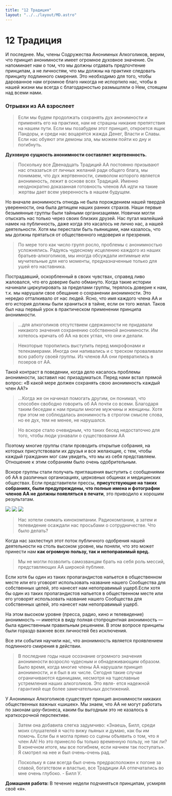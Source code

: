 ```yaml
---
title: "12 Традиция"
layout: "../../layout/MD.astro"
---
```


# 12 Традиция

И последнее. Мы, члены Содружества Анонимных Алкоголиков, верим, что принцип анонимности имеет огромное духовное значение. Он напоминает нам о том, что мы должны отдавать предпочтение принципам, а не личностям, что мы должны на практике следовать принципу подлинного смирения. Это необходимо для того, чтобы дарованное нам огромное благо никогда не испортило нас, чтобы в нашей жизни мы всегда с благодарностью размышляли о Нем, стоящем над всеми нами.

### Отрывки из АА взрослеет

> Если мы будем продолжать сохранять дух анонимности и применять его на практике, нам не страшны никакие препятствия на нашем пути. Если мы позабудем этот принцип, откроется ящик Пандоры, и среди нас воцарятся жажда Денег, Власти и Славы. Если нас обуяют эти демоны зла, мы можем пойти ко дну и погибнуть. 

**Духовную сущность анонимности составляет жертвенность.**

> Поскольку все Двенадцать Традиций АА постоянно призывают нас отказаться от личных желаний ради общего блага, мы понимаем, что дух жертвенности, символом которого является анонимность, лежит в основе всех Традиций. Именно неоднократно доказанная готовность членов АА идти на такие жертвы дает всем уверенность в нашем будущем.

Но вначале анонимность отнюдь не была порождением нашей твердой уверенности, она была детищем наших ранних страхов. Наши первые безымянные группы были тайными организациями. Новички могли отыскать нас только через своих близких друзей. Нас пугал малейший намек на публичность, даже когда это касалось не лично нас, а нашей деятельности. Хотя мы перестали быть пьяницами, нам казалось, что мы должны прятаться от общественного недоверия и презрения.

> По мере того как число групп росло, проблемы с анонимностью усложнялись. Радуясь чудесному исцелению каждого из наших братьев-алкоголиков, мы иногда обсуждали интимные или мучительные для него моменты, предназначенные только для ушей его наставника. 

Пострадавший, оскорбленный в своих чувствах, справед ливо жаловался, что его доверие было обмануто. Когда такие истории начинали циркулировать за пределами группы, терялось доверие к нам, т.к. мы нарушали свое обещание о сохранении анонимности. Это нередко отталкивало от нас людей. Ясно, что имя каждого члена
АА и его история должны были храниться в тайне, если он того желал. Таков был наш первый урок в практическом применении принципа анонимности.

> ...для алкоголиков отсутствием сдержанности не придавали никакого значения сохранению собственной анонимности. Им хотелось кричать об АА на всех углах, что они и делали.

> Некоторые торопились выступить перед микрофонами и телекамерами. Иногда они напивались и с треском проваливали всю работу своей группы. Из членов АА они превратились в позеров от АА.

Такой контраст в поведении, когда дело касалось проблемы анонимности, заставил нас призадуматься. Перед нами встал прямой вопрос: «В какой мере должен сохранять свою анонимность каждый член АА?»

>...Когда же он начинал помогать другим, он понимал, что способен свободно говорить об АА почти со всеми. Благодаря таким беседам к нам пришли многие мужчины и женщины. Хотя при этом не соблюдалась анонимность в строгом смысле слова, но ее дух, тем не менее, не нарушался.

> Но вскоре стало очевидным, что таких бесед недостаточно для того, чтобы люди узнавали о существовании АА

Поэтому многие группы стали проводить открытые собрания, на которых присутствовали их друзья и все желающие, с тем, чтобы каждый гражданин мог сам увидеть, что мы из себя представляем. Отношение к этим собраниям было очень одобрительным. 

Вскоре группы стали получать приглашения выступить с сообщениями об АА в различных организациях, церковных общинах и медицинских обществах. Если представители прессы, **присутствующие на таких собраниях, были предупреждены, что полные имена и фотографии членов АА не должны появляться в печати**, это приводило к хорошим результатам.

![](https://i.imgur.com/14MPSRD.jpeg)
![](https://i.imgur.com/IZk8G7E.jpeg)
![](https://i.imgur.com/TA4w4FI.jpeg)

> Нас хотели снимать кинокомпании. Радиокомпании, а затем и телевидение осаждали нас просьбами о сотрудничестве. Что  было делать?

Когда нас захлестнул этот поток публичного одобрения нашей деятельности на столь высоком уровне, мы поняли, что это может принести нам **как огромную пользу, так и непоправимый вред.** 

> Мы не могли позволить самозванцам брать на себя роль мессий, представляющих АА широкой публике.

Если хотя бы один из таких пропагандистов напьется в общественном месте или его уговорят использовать название нашего Сообщества для собственных целей, это нанесет нам непоправимый ущерб.Если хотя бы один из таких пропагандистов напьется в общественном месте или его уговорят использовать название нашего Сообщества для собственных целей, это нанесет нам непоправимый ущерб.

На этом высоком уровне (пресса, радио, кино и телевидение) анонимность — имеется в виду полная стопроцентная анонимность — была единственным правильным решением. В этом вопросе принципы были гораздо важнее всех личностей без исключения.

Все эти события научили нас, что анонимность является проявлением подлинного смирения в действии.

> В последние годы наше осознание огромного значения анонимности возросло чудесным и обнадеживающим образом. Было время, когда многие члены АА нарушали принцип анонимности, и я был в их числе. Сегодня такие случаи ограничиваются единицами, несмотря на тщеславные устремления наших алкоголиков. Это явля- ется надежной гарантией еще более замечательных достижений.

У Анонимных Алкоголиков существует принцип анонимности никаких общественных важных «шишек». Мы знаем, что АА не могут работать по законам шоу-бизнеса, каким бы выгодным это не казалось в краткосрочной перспективе. 

> Затем она добавила слегка задумчиво: «Знаешь, Билл, среди моих слушателей я часто вижу пьяных и думаю, как бы им помочь. Если бы я могла прямо со сцены объявить о том, что я член АА! Но это принесло бы только временную пользу, не так ли? В конечном итоге, мы все погибнем, если начнем так поступать». Я смотрел на нее и был очень-очень рад.

> Поскольку я сам всегда был очень предрасположен к погоне за славой, богатством и властью, все Традиции АА отпечатались во мне очень глубоко. - Билл У.

**Домашняя работа:** В течение недели подчиняться принципам, усмиряя своё «я».